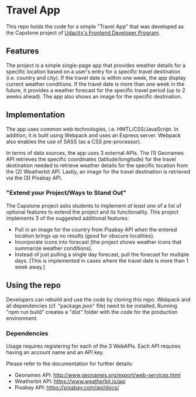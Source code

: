 # Travel App
This repo holds the code for a simple "Travel App" that was developed as the Capstone project of [Udacity's Frontend Developer Program](https://www.udacity.com/course/front-end-web-developer-nanodegree--nd0011). 

## Features
The project is a simple single-page app that provides weather details for a specific location based on a user's entry for a specific travel destination (i.e. country and city). If the travel date is within one week, the app display current weather conditions. If the travel date is more than one week in the future, it provides a weather forecast for the specific travel period (up to 2 weeks ahead).
The app also shows an image for the specific destination.

## Implementation
The app uses common web technologies, i.e. HMTL/CSS/JavaScript. In addition, it is built using Webpack and uses an Express server. Webpack also enables the use of SASS (as a CSS pre-processor). 

In terms of data sources, the app uses 3 external APIs. The (1) Geonames API retrieves the specific coordinates (latitude/longitude) for the travel destination needed to retrieve weather details for the specific location from the (2) Weatherbit API. Lastly, an image for the travel destination is retrieved via the (3) Pixabay API.

### "Extend your Project/Ways to Stand Out"
The Capstone project asks students to implement *at least one* of a list of optional features to extend the project and its functionality. This project implements 3 of the suggested additional features:

- Pull in an image for the country from Pixabay API when the entered location brings up no results (good for obscure localities).
- Incorporate icons into forecast [the project shows weather icons that summarize weather conditions].
- Instead of just pulling a single day forecast, pull the forecast for multiple days. [This is implemented in cases where the travel date is more than 1 week away.]

## Using the repo
Developers can rebuild and use the code by cloning this repo. Webpack and all dependencies (cf. "package.json" file) need to be installed. Running "npm run build" creates a "dist" folder with the code for the production environment.
### Dependencies
Usage requires registering for each of the 3 WebAPIs. Each API requires having an account name and an API key. 

Please refer to the documentation for further details: 
- Geonames API: http://www.geonames.org/export/web-services.html
- Weatherbit API: https://www.weatherbit.io/api
- Pixabay API: https://pixabay.com/api/docs/
